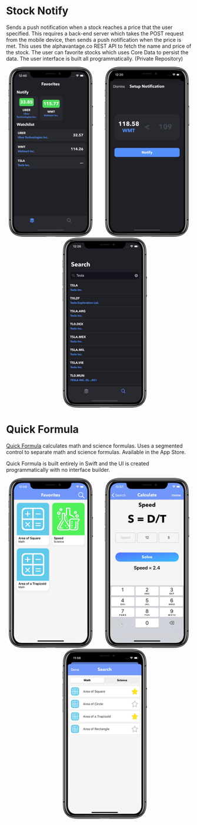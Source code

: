 # Stock Notify
Sends a push notification when a stock reaches a price that the user specified. This requires a back-end server which takes the POST request from the mobile device, then sends a push notification when the price is met. This uses the alphavantage.co REST API to fetch the name and price of the stock. The user can favorite stocks which uses Core Data to persist the data. The user interface is built all programmatically. (Private Repository)


<p align="center">
<img src="Images/StockNotify/favorites.png" width="230"  title=“Stock Notify”>&nbsp;&nbsp;&nbsp;&nbsp;&nbsp;&nbsp;&nbsp;&nbsp;<img src="Images/StockNotify/SetupSN.png" width="230" title=“Stock Notify”>&nbsp;&nbsp;&nbsp;&nbsp;&nbsp;&nbsp;&nbsp;&nbsp;<img src="Images/StockNotify/Search.png" width="230" title=“Stock Notify”>
</p>

# Quick Formula
[Quick Formula](https://apps.apple.com/us/app/quick-formula/id1462553451?ls=1) calculates math and science formulas. Uses a segmented control to separate math and science formulas.  Available in the App Store.

Quick Formula is built entirely in Swift and the UI is created programmatically with no interface builder.

<p align="center">
<img src="Images/Formula/fav.png" width="230"  title="Quick Formula">&nbsp;&nbsp;&nbsp;&nbsp;&nbsp;&nbsp;&nbsp;&nbsp;<img src="Images/Formula/cal.png" width="230"  title=“Quick Formula”>&nbsp;&nbsp;&nbsp;&nbsp;&nbsp;&nbsp;&nbsp;&nbsp<img src="Images/Formula/NewSearch.png" width="230"  title="Quick Formula">
</p>
